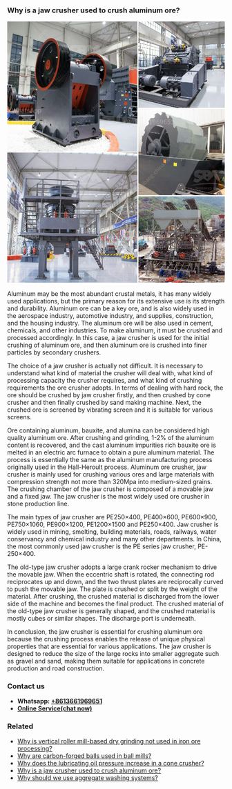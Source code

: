 <h3>Why is a jaw crusher used to crush aluminum ore?</h3><img src='1701742482.jpg' alt=''><p>Aluminum may be the most abundant crustal metals, it has many widely used applications, but the primary reason for its extensive use is its strength and durability. Aluminum ore can be a key ore, and is also widely used in the aerospace industry, automotive industry, and supplies, construction, and the housing industry. The aluminum ore will be also used in cement, chemicals, and other industries. To make aluminum, it must be crushed and processed accordingly. In this case, a jaw crusher is used for the initial crushing of aluminum ore, and then aluminum ore is crushed into finer particles by secondary crushers.</p><p>The choice of a jaw crusher is actually not difficult. It is necessary to understand what kind of material the crusher will deal with, what kind of processing capacity the crusher requires, and what kind of crushing requirements the ore crusher adopts. In terms of dealing with hard rock, the ore should be crushed by jaw crusher firstly, and then crushed by cone crusher and then finally crushed by sand making machine. Next, the crushed ore is screened by vibrating screen and it is suitable for various screens.</p><p>Ore containing aluminum, bauxite, and alumina can be considered high quality aluminum ore. After crushing and grinding, 1-2% of the aluminum content is recovered, and the cast aluminum impurities rich bauxite ore is melted in an electric arc furnace to obtain a pure aluminum material. The process is essentially the same as the aluminum manufacturing process originally used in the Hall-Heroult process. Aluminum ore crusher, jaw crusher is mainly used for crushing various ores and large materials with compression strength not more than 320Mpa into medium-sized grains. The crushing chamber of the jaw crusher is composed of a movable jaw and a fixed jaw. The jaw crusher is the most widely used ore crusher in stone production line.</p><p>The main types of jaw crusher are PE250×400, PE400×600, PE600×900, PE750×1060, PE900×1200, PE1200×1500 and PE250×400. Jaw crusher is widely used in mining, smelting, building materials, roads, railways, water conservancy and chemical industry and many other departments. In China, the most commonly used jaw crusher is the PE series jaw crusher, PE-250×400.</p><p>The old-type jaw crusher adopts a large crank rocker mechanism to drive the movable jaw. When the eccentric shaft is rotated, the connecting rod reciprocates up and down, and the two thrust plates are reciprocally curved to push the movable jaw. The plate is crushed or split by the weight of the material. After crushing, the crushed material is discharged from the lower side of the machine and becomes the final product. The crushed material of the old-type jaw crusher is generally shaped, and the crushed material is mostly cubes or similar shapes. The discharge port is underneath.</p><p>In conclusion, the jaw crusher is essential for crushing aluminum ore because the crushing process enables the release of unique physical properties that are essential for various applications. The jaw crusher is designed to reduce the size of the large rocks into smaller aggregate such as gravel and sand, making them suitable for applications in concrete production and road construction.</p><h3>Contact us</h3><ul><li><strong>Whatsapp:&nbsp;<a href="https://wa.me/8613661969651">+8613661969651</a></strong></li><li><a href="https://swt.shibang-china.com/?git&amp;zhl&amp;Why is a jaw crusher used to crush aluminum ore"><strong>Online Service(chat now)</strong></a></li></ul><h3>Related</h3><ul><li><a href='Why is vertical roller millbased dry grinding not used in iron ore processing.md'>Why is vertical roller mill-based dry grinding not used in iron ore processing?</a></li><li><a href='Why are carbonforged balls used in ball mills.md'>Why are carbon-forged balls used in ball mills?</a></li><li><a href='Why does the lubricating oil pressure increase in a cone crusher.md'>Why does the lubricating oil pressure increase in a cone crusher?</a></li><li><a href='Why is a jaw crusher used to crush aluminum ore.md'>Why is a jaw crusher used to crush aluminum ore?</a></li><li><a href='Why should we use aggregate washing systems.md'>Why should we use aggregate washing systems?</a></li></ul>